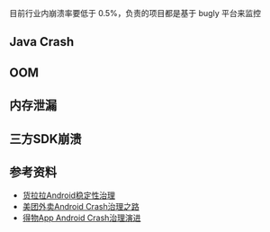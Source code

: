 
目前行业内崩溃率要低于 0.5%，负责的项目都是基于 bugly 平台来监控

## Java Crash

## OOM

## 内存泄漏

## 三方SDK崩溃

## 参考资料

- [货拉拉Android稳定性治理](https://juejin.cn/post/7100743641953468452)
- [美团外卖Android Crash治理之路](https://juejin.cn/post/6844903620920492046)
- [得物App Android Crash治理演进](https://blog.csdn.net/SmartCodeTech/article/details/119958923)